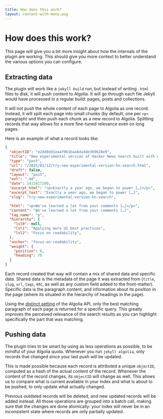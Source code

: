 ```yaml
---
title: How does this work?
layout: content-with-menu.pug
---
```


# How does this work?

This page will give you a bit more insight about how the internals of the plugin
are working. This should give you more context to better understand the various
options you can configure.

## Extracting data

The plugin will work like a `jekyll build` run, but instead of writing `.html`
files to disk, it will push content to Algolia. It will go through each file
Jekyll would have processed in a regular build: pages, posts and collections.

It will not push the whole content of each page to Algolia as one record.
Instead, it will split each page into small chunks (by default, one per
`<p>` paragraph) and then push each chunk as a new record to Algolia. Splitting
records that way allows for a more fine-tuned relevance even on long pages.

Here is an example of what a record looks like:

```json
{
  "objectID": "e2dd8dd1eaaf961baa6da4de309628e9",
  "title": "New experimental version of Hacker News Search built with Algolia",
  "type": "post",
  "url": "/2015/01/12/try-new-experimental-version-hn-search.html",
  "draft": false,
  "layout": "post",
  "ext": ".md",
  "date": 1421017200,
  "excerpt_html": "<p>Exactly a year ago, we began to power […]</p>",
  "excerpt_text": "Exactly a year ago, we began to power […]",
  "slug": "try-new-experimental-version-hn-search",

  "html": "<p>We've learned a lot from your comments […]</p>",
  "content": "We've learned a lot from your comments […]",
  "tag_name": "p",
  "hierarchy": {
    "lvl0": null,
    "lvl1": "Applying more UI best practices",
    "lvl2": "Focus on readability",
  },
  "anchor": "focus-on-readability",
  "weight": {
    "position": 8,
    "heading": 70
  }
}
```

Each record created that way will contain a mix of shared data and specific
data. Shared data is the metadata of the page it was extracted from (`title`,
`slug`, `url`, `tags`, etc, as well as any custom field added to the
front-matter). Specific data is the paragraph content, and information
about its position in the page (where its situated in the hierarchy of headings
in the page).

Using the [distinct setting][1] of the Algolia API, only the best matching
paragraph of each page is returned for a specific query. This greatly improves
the perceived relevance of the search results as you can highlight specifically
the part that was matching.

## Pushing data

The plugin tries to be smart by using as less operations as possible, to be
mindful of your Algolia quota. Whenever you run `jekyll algolia`, only records
that changed since your last push will be updated.

This is made possible because each record is attributed a unique `objectID`,
computed as a hash of the actual content of the record. Whenever the content of
the record changes, its `objectID` will change as well. This allows us to compare
what is current available in your index and what is about to be pushed, to only
update what actually changed.

Previous outdated records will be deleted, and new updated records will be added
instead. All those operations are grouped into a batch call, making sure that
the changes are done atomically: your index will never be in an inconsistent
state where records are only partially updated.

[1]: https://www.algolia.com/doc/guides/ranking/distinct/?language=ruby#distinct-to-index-large-records

